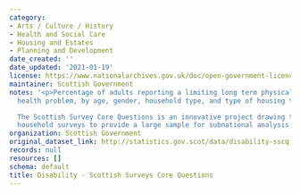 ```yaml
---
category:
- Arts / Culture / History
- Health and Social Care
- Housing and Estates
- Planning and Development
date_created: ''
date_updated: '2021-01-19'
license: https://www.nationalarchives.gov.uk/doc/open-government-licence/version/3/
maintainer: Scottish Government
notes: '<p>Percentage of adults reporting a limiting long term physical or mental
  health problem, by age, gender, household type, and type of housing tenure.

  The Scottish Survey Core Questions is an innovative project drawing together multiple
  household surveys to provide a large sample for subnational analysis. </p>'
organization: Scottish Government
original_dataset_link: http://statistics.gov.scot/data/disability-sscq
records: null
resources: []
schema: default
title: Disability - Scottish Surveys Core Questions
---
```

